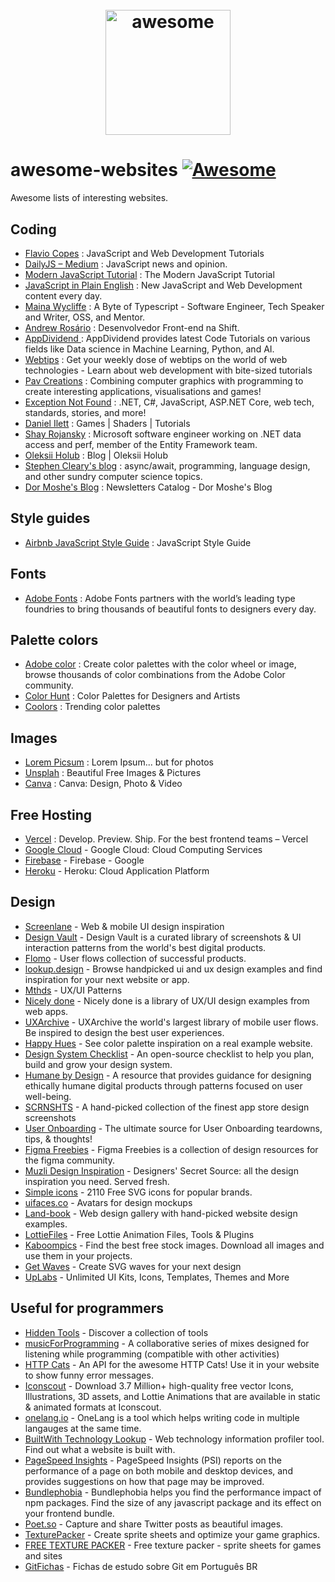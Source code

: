<h1 align="center">
    <br>
    <img width="200" src="https://raw.githubusercontent.com/sindresorhus/awesome/main/media/logo.svg" alt="awesome">
    <br>
</h1>

# awesome-websites [![Awesome](https://awesome.re/badge.svg)](https://awesome.re)
Awesome lists of interesting websites.

## Coding
- [Flavio Copes](https://flaviocopes.com/) : JavaScript and Web Development Tutorials
- [DailyJS – Medium](https://medium.com/dailyjs) : JavaScript news and opinion.
- [Modern JavaScript Tutorial](https://javascript.info/) : The Modern JavaScript Tutorial
- [JavaScript in Plain English](https://javascript.plainenglish.io/) : New JavaScript and Web Development content every day.
- [Maina Wycliffe](https://mainawycliffe.dev) : A Byte of Typescript - Software Engineer, Tech Speaker and Writer, OSS, and Mentor.
- [Andrew Rosário](https://andrewrosario.medium.com/) : Desenvolvedor Front-end na Shift.
- [AppDividend ](https://appdividend.com/) : AppDividend provides latest Code Tutorials on various fields like Data science in Machine Learning, Python, and AI.
- [Webtips](https://www.webtips.dev/) : Get your weekly dose of webtips on the world of web technologies - Learn about web development with bite-sized tutorials
- [Pav Creations](https://pavcreations.com/) : Combining computer graphics with programming to create interesting applications, visualisations and games!
- [Exception Not Found](https://exceptionnotfound.net/) : .NET, C#, JavaScript, ASP.NET Core, web tech, standards, stories, and more!
- [Daniel Ilett](https://danielilett.com/) : Games | Shaders | Tutorials
- [Shay Rojansky](https://www.roji.org/) : Microsoft software engineer working on .NET data access and perf, member of the Entity Framework team.
- [Oleksii Holub](https://tyrrrz.me/blog) : Blog | Oleksii Holub
- [Stephen Cleary's blog](https://blog.stephencleary.com/) : async/await, programming, language design, and other sundry computer science topics.
- [Dor Moshe's Blog](https://dormoshe.io/newsletters/) : Newsletters Catalog - Dor Moshe's Blog

## Style guides
- [Airbnb JavaScript Style Guide](https://github.com/airbnb/javascript) : JavaScript Style Guide

## Fonts
- [Adobe Fonts](https://fonts.adobe.com/) : Adobe Fonts partners with the world’s leading type foundries to bring thousands of beautiful fonts to designers every day. 

## Palette colors
- [Adobe color](https://color.adobe.com/pt/explore) : Create color palettes with the color wheel or image, browse thousands of color combinations from the Adobe Color community.
- [Color Hunt](https://colorhunt.co/) : Color Palettes for Designers and Artists
- [Coolors](https://coolors.co/palettes) : Trending color palettes 

## Images
- [Lorem Picsum](https://picsum.photos/) : Lorem Ipsum... but for photos
- [Unsplah](https://unsplash.com/) : Beautiful Free Images & Pictures
- [Canva](https://www.canva.com/) : Canva: Design, Photo & Video

## Free Hosting
- [Vercel](https://vercel.com/) : Develop. Preview. Ship. For the best frontend teams – Vercel
- [Google Cloud](https://cloud.google.com/) - Google Cloud: Cloud Computing Services
- [Firebase](https://firebase.google.com/) - Firebase - Google
- [Heroku](https://www.heroku.com/) - Heroku: Cloud Application Platform

## Design
- [Screenlane](https://screenlane.com/) - Web & mobile UI design inspiration
- [Design Vault](https://designvault.io/) - Design Vault is a curated library of screenshots & UI interaction patterns from the world's best digital products.
- [Flomo](https://www.flomo.design/) - User flows collection of successful products.
- [lookup.design](https://lookup.design/) - Browse handpicked ui and ux design examples and find inspiration for your next website or app.
- [Mthds](https://mthds.co/) - UX/UI Patterns
- [Nicely done](https://nicelydone.club/) - Nicely done is a library of UX/UI design examples from web apps.
- [UXArchive](https://uxarchive.com/) - UXArchive the world's largest library of mobile user flows. Be inspired to design the best user experiences.
- [Happy Hues](https://www.happyhues.co/) - See color palette inspiration on a real example website.
- [Design System Checklist](https://www.designsystemchecklist.com/) - An open-source checklist to help you plan, build and grow your design system.
- [Humane by Design](https://humanebydesign.com/) - A resource that provides guidance for designing ethically humane digital products through patterns focused on user well-being.
- [SCRNSHTS](https://scrnshts.club/) - A hand-picked collection of the finest app store design screenshots
- [User Onboarding](https://www.useronboard.com/) - The ultimate source for User Onboarding teardowns, tips, & thoughts!
- [Figma Freebies](http://www.figmafreebi.es/) - Figma Freebies is a collection of design resources for the figma community.
- [Muzli Design Inspiration](https://muz.li/) - Designers' Secret Source: all the design inspiration you need. Served fresh.
- [Simple icons](https://simpleicons.org/) - 2110 Free SVG icons for popular brands.
- [uifaces.co](https://uifaces.co/) - Avatars for design mockups
- [Land-book](https://land-book.com/) - Web design gallery with hand-picked website design examples.
- [LottieFiles](https://lottiefiles.com/) - Free Lottie Animation Files, Tools & Plugins
- [Kaboompics](https://kaboompics.com/) - Find the best free stock images. Download all images and use them in your projects.
- [Get Waves](https://getwaves.io/) - Create SVG waves for your next design
- [UpLabs](https://www.uplabs.com/) - Unlimited UI Kits, Icons, Templates, Themes and More

## Useful for programmers
- [Hidden Tools](https://hiddentools.dev/) - Discover a collection of tools
- [musicForProgramming](https://musicforprogramming.net) - A collaborative series of mixes designed for listening while programming (compatible with other activities)
- [HTTP Cats](https://http.cat/) - An API for the awesome HTTP Cats! Use it in your website to show funny error messages.
- [Iconscout](https://iconscout.com) - Download 3.7 Million+ high-quality free vector Icons, Illustrations, 3D assets, and Lottie Animations that are available in static & animated formats at Iconscout.
- [onelang.io](https://ide.onelang.io/) - OneLang is a tool which helps writing code in multiple langauges at the same time.
- [BuiltWith Technology Lookup](https://builtwith.com/) - Web technology information profiler tool. Find out what a website is built with.
- [PageSpeed Insights](https://pagespeed.web.dev/) - PageSpeed Insights (PSI) reports on the performance of a page on both mobile and desktop devices, and provides suggestions on how that page may be improved.
- [Bundlephobia](https://bundlephobia.com/) - Bundlephobia helps you find the performance impact of npm packages. Find the size of any javascript package and its effect on your frontend bundle.
- [Poet.so](https://poet.so/) - Capture and share Twitter posts as beautiful images.
- [TexturePacker](https://www.codeandweb.com/texturepacker) - Create sprite sheets and optimize your game graphics.
- [FREE TEXTURE PACKER](https://free-tex-packer.com/app/) - Free texture packer - sprite sheets for games and sites
- [GitFichas](https://gitfichas.com/) - Fichas de estudo sobre Git em Português BR
